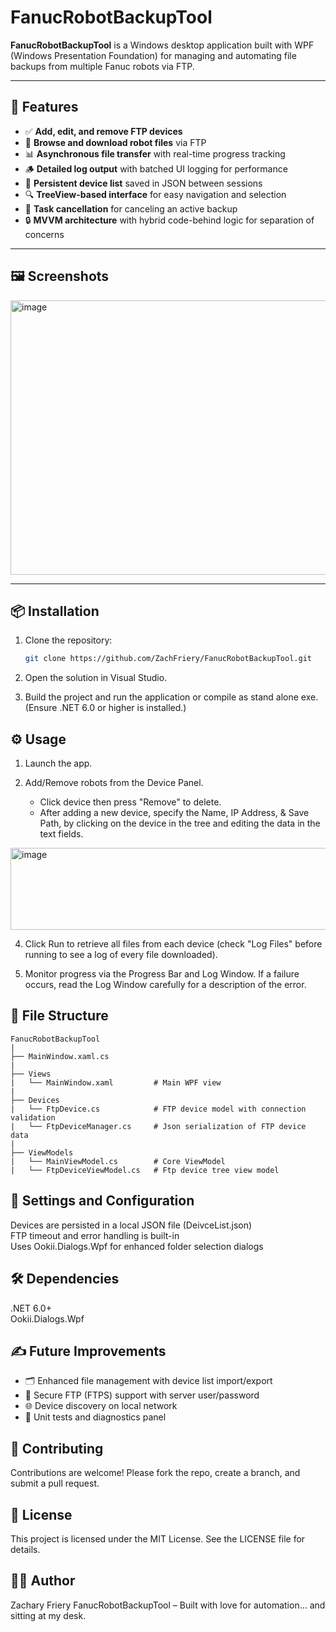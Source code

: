 # FanucRobotBackupTool

**FanucRobotBackupTool** is a Windows desktop application built with WPF (Windows Presentation Foundation) for managing and automating file backups from multiple Fanuc robots via FTP.

---

## 🚀 Features

- ✅ **Add, edit, and remove FTP devices**
- 📁 **Browse and download robot files** via FTP
- 📊 **Asynchronous file transfer** with real-time progress tracking
- 🪵 **Detailed log output** with batched UI logging for performance
- 💾 **Persistent device list** saved in JSON between sessions
- 🔍 **TreeView-based interface** for easy navigation and selection
- 🛑 **Task cancellation** for canceling an active backup
- 🔒 **MVVM architecture** with hybrid code-behind logic for separation of concerns

---

## 🖼️ Screenshots

<img width="781" height="439" alt="image" src="https://github.com/user-attachments/assets/df5ae2a5-084d-42d8-b08d-c2617210a3aa" />

---

## 📦 Installation

1. Clone the repository:
   ```bash
   git clone https://github.com/ZachFriery/FanucRobotBackupTool.git

2. Open the solution in Visual Studio.

3. Build the project and run the application or compile as stand alone exe. (Ensure .NET 6.0 or higher is installed.)

## ⚙️ Usage

1. Launch the app.

2. Add/Remove robots from the Device Panel.
   - Click device then press "Remove" to delete.
   - After adding a new device, specify the Name, IP Address, & Save Path, by clicking on the device in the tree and editing the data in the text fields.

<img width="778" height="131" alt="image" src="https://github.com/user-attachments/assets/92bc2754-3361-4dd1-9440-b11b65fc3be1" />

4. Click Run to retrieve all files from each device (check "Log Files" before running to see a log of every file downloaded).

5. Monitor progress via the Progress Bar and Log Window. If a failure occurs, read the Log Window carefully for a description of the error. 

## 📁 File Structure

```
FanucRobotBackupTool
|
├── MainWindow.xaml.cs
|
├── Views
|   └── MainWindow.xaml         # Main WPF view
|
├── Devices
|   └── FtpDevice.cs            # FTP device model with connection validation
|   └── FtpDeviceManager.cs     # Json serialization of FTP device data
|
├── ViewModels
|   └── MainViewModel.cs        # Core ViewModel
|   └── FtpDeviceViewModel.cs   # Ftp device tree view model
```
## 🔧 Settings and Configuration
Devices are persisted in a local JSON file (DeivceList.json)  
FTP timeout and error handling is built-in  
Uses Ookii.Dialogs.Wpf for enhanced folder selection dialogs

## 🛠️ Dependencies
.NET 6.0+  
Ookii.Dialogs.Wpf  

## ✍️ Future Improvements
- 🗂️ Enhanced file management with device list import/export
- 🔐 Secure FTP (FTPS) support with server user/password
- 🌐 Device discovery on local network
- 🧪 Unit tests and diagnostics panel

## 🤝 Contributing
Contributions are welcome! Please fork the repo, create a branch, and submit a pull request.

## 📄 License
This project is licensed under the MIT License. See the LICENSE file for details.

## 👨‍💻 Author
Zachary Friery
FanucRobotBackupTool – Built with love for automation... and sitting at my desk. 
